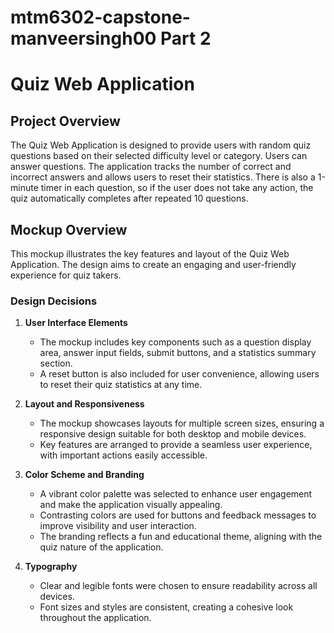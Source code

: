 # mtm6302-capstone-manveersingh00 Part 2
# Quiz Web Application
## Project Overview
The Quiz Web Application is designed to provide users with random quiz questions based on their selected difficulty level or category. Users can answer questions. The application tracks the number of correct and incorrect answers and allows users to reset their statistics. There is also a 1-minute timer in each question, so if the user does not take any action, the quiz automatically completes after repeated 10 questions.

## Mockup Overview
This mockup illustrates the key features and layout of the Quiz Web Application. The design aims to create an engaging and user-friendly experience for quiz takers.

### Design Decisions

1. **User Interface Elements**
   - The mockup includes key components such as a question display area, answer input fields, submit buttons, and a statistics summary section.
   - A reset button is also included for user convenience, allowing users to reset their quiz statistics at any time.

2. **Layout and Responsiveness**
   - The mockup showcases layouts for multiple screen sizes, ensuring a responsive design suitable for both desktop and mobile devices.
   - Key features are arranged to provide a seamless user experience, with important actions easily accessible.

3. **Color Scheme and Branding**
   - A vibrant color palette was selected to enhance user engagement and make the application visually appealing.
   - Contrasting colors are used for buttons and feedback messages to improve visibility and user interaction.
   - The branding reflects a fun and educational theme, aligning with the quiz nature of the application.

4. **Typography**
   - Clear and legible fonts were chosen to ensure readability across all devices.
   - Font sizes and styles are consistent, creating a cohesive look throughout the application.
